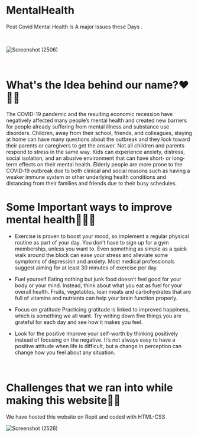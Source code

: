# MentalHealth
Post Covid Mental Health Is A major Issues these Days .

<br>

![Screenshot (2506)](https://user-images.githubusercontent.com/59393136/142024951-22c15995-b43e-42ec-a19b-e32d393bf448.png)


<br>
<h1>What's the Idea behind our name?❤🌈🦋 </h1>
The COVID-19 pandemic and the resulting economic recession have negatively affected many people’s mental health and created new barriers for people already suffering from mental illness and substance use disorders.
Children, away from their school, friends, and colleagues, staying at home can have many questions about the outbreak and they look toward their parents or caregivers to get the answer.
 Not all children and parents respond to stress in the same way. Kids can experience anxiety, distress, social isolation, and an abusive environment that can have short‐ or long‐term effects on their mental health.
Elderly people are more prone to the COVID‐19 outbreak due to both clinical and social reasons such as having a weaker immune system or other underlying health conditions and distancing from their families and friends due to their busy schedules.
<h1> Some Important ways to improve mental health💙🤸‍♀️ </h1>

* Exercise is proven to boost your mood, so implement a regular physical routine as part of your day. You don’t have to sign up for a gym membership, unless you want to. Even something as simple as a quick walk around the block can ease your stress and alleviate some symptoms of depression and anxiety. Most medical professionals suggest aiming for at least 30 minutes of exercise per day. 

* Fuel yourself
Eating nothing but junk food doesn’t feel good for your body or your mind. Instead, think about what you eat as fuel for your overall health. Fruits, vegetables, lean meats and carbohydrates that are full of vitamins and nutrients can help your brain function properly. 

* Focus on gratitude
Practicing gratitude is linked to improved happiness, which is something we all want. Try writing down five things you are grateful for each day and see how it makes you feel. 

* Look for the positive
Improve your self-worth by thinking positively instead of focusing on the negative. It’s not always easy to have a positive attitude when life is difficult, but a change in perception can change how you feel about any situation. 
<br>
<h1>Challenges that we ran into while making this website🤩💪</h1>
We have hosted this website on Repit and coded with HTML-CSS
<br>

![Screenshot (2526)](https://user-images.githubusercontent.com/59393136/142025192-9984aad3-8be9-4e86-aa6b-72c9740f9cdd.png)

<br>

